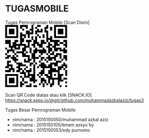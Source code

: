 # TUGASMOBILE
Tugas Pemrograman Mobile
[Scan Disini]<br>
<img src='yup.png'>

Scan QR Code diatas atau klik [SNACK.IO] https://snack.expo.io/@git/github.com/muhammadazkalaziz/tugas3

Tugas Besar Pemrograman Mobile 
- nim/nama  : 2015150050/muhammad azkal aziz
- nim/nama  : 2015150105/itmam assyu`by
- nim/nama  : 2015150053/edy purnomo
